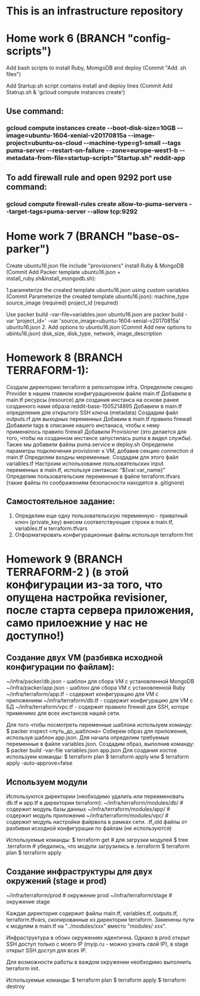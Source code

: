 # This is an infrastructure repository

# Home work 6 (BRANCH "config-scripts")
Add bash scripts to install Ruby, MomgoDB and deploy (Commit "Add .sh files")

Add Startup.sh script contains install and deploy lines (Commit Add Statrup.sh & 'gcloud compute instances create')
## Use command:
### gcloud compute instances create --boot-disk-size=10GB --image=ubuntu-1604-xenial-v20170815a --image-project=ubuntu-os-cloud --machine-type=g1-small --tags puma-server --restart-on-failure --zone=europe-west1-b --metadata-from-file=startup-script="Startup.sh" reddit-app
## To add firewall rule and open 9292 port use command:
### gcloud compute firewall-rules create allow-to-puma-servers --target-tags=puma-server --allow tcp:9292

# Home work 7 (BRANCH "base-os-parker")

Create ubuntu16.json file include "provisioners" install Ruby & MongoDB (Commit Add Packer template ubuntu16.json + install_ruby.sh&install_mongodb.sh):

1.parameterize the created template ubuntu16.json using custom variables (Commit Parameterize the created template ubuntu16.json):
   machine_type
   source_image (required)
   project_id (required)

Use packer build -var-file=variables.json ubuntu16.json are packer build -var 'project_id=<My project_id>' -var 'source_image=ubuntu-1604-xenial-v20170815a' ubuntu16.json
2. Add options to ubuntu16.json (Commit Add new options to ubintu16.json)
    disk_size,
    disk_type,
    network,
    image_description

# Homework 8 (BRANCH TERRAFORM-1):

Создали директорию terraform в репозитории infra.
Определили секцию Provider в нашем главном конфигурационном файле main.tf
Добавили в main.tf ресурсы (resource) для создания инстанса на основе ранее созданного нами образа reddit-base-1505214895
Добавили в main.tf определение для открытого SSH ключа (metadata)
Создадим файл outputs.rf для выходных переменных
Добавим в main.tf правило firewall
Добавили tags в описание нашего инстанаса, чтобы к нему применялось правило firewall
Добавили Provisioner (это делается для того, чтобы на созданном инстансе запустилась puma в видел службы). Также мы добавили файлы puma.service и deploy.sh
Определили параметры подключения provisioner к VM, добавив секцию connection d main.tf
Определим входны меременные. Создадим для этого файл variables.tf
Настроим использование пользовательских input переменных в main.tf, используя синтаксис “${var.var_name}”
Определим пользовательские переменные в файле terraform.tfvars (такие файлы по соображениям безопасности находятся в .gitignore)

## Самостоятельное задание:
1. Определим еще одну пользовательскую переменную - приватный ключ (private_key) внесем соответствующие строки в main.tf, variables.tf и terraform.tfvars
2. Отформатировать конфигурационные файлы используя terraform fmt

# Homework 9 (BRANCH TERRAFORM-2  ) (в этой конфигурации из-за того, что опущена настройка revisioner, после старта сервера приложения, само прилоежние у нас не доступно!)

## Создание двух VM (разбивка исходной конфигурации по файлам):

~/infra/packer/db.json - шаблон для сбора VM с установленной MongoDB
~/infra/packer/app.json - шаблон для сбора VM с установленной Ruby
~/infra/terraform/app.tf - содержит конфигурацию для VM с приложением
~/infra/terraform/db.tf - содержит конфигурацию для VM с БД
~/infra/terraform/vpc.tf - содержит правило  firewall для SSH, которе применимо для всех инстансов нашей сети.

Для того чтобы посмотреть переменные шаблона используем команду:
$ packer inspect <путь_до_шаблона>
Соберем образ для приложения, используя шаблон app.json.
Для начала определим требуемые переменные в файле variables.json.
Создадим образ, выполнив команду:
$ packer build -var-file variables.json app.json
Для создания хостов используем команды:
$ terraform plan
$ terraform apply
или
$ terraform apply -auto-approve=false

## Используем модули

Используются директории (необходимо удалить или переименовать db.tf и app.tf в директории terraform):
~/infra/terraform/modules/db/  # содержит модуль базы данных
~/infra/terraform/modules/app/ # содержит модуль приложения
~/infra/terraform/modules/vpc/ # содержит модуль настройки файрвола в рамках сети.
.tf_old файлы от разбивки исходной конфигурации по файлам (не используются)

Используемые команды:
$ terraform get      # для загрузки модулей
$ tree .terraform    # убедились, что модули загрузились в .terraform
$ terraform plan
$ terraform apply

## Создание инфраструктуры для двух окружений (stage и  prod)
~/infra/terraform/prod  # окружение prod
~/infra/terraform/stage # окружение stage

Каждая директория содержит файлы main.tf, variables.tf,
outputs.tf, terraform.tfvars, скопированные из директории terraform. Заменены пути к модулям в main.tf на "../modules/xxx" вместо "modules/
xxx".

Инфраструктура в обоих окружениях идентична. Однако в prod открыт SSH доступ только с моего  IP (myip.ru - можно узнать свой  IP), в stage открыт SSH доступ для всех IP.

Для возможности работы в важдом окружении необходимо выполнить terraform init.

Используемые команды:
$ terraform plan
$ terraform apply
$ terraform destroy
